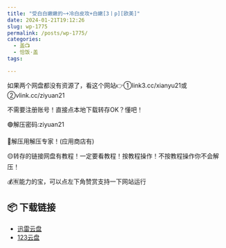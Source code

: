 ```yaml
---
title: "受白白嫩嫩的~+冷白皮攻+白嫩[3丨p][欧美]"
date: 2024-01-21T19:12:26
slug: wp-1775
permalink: /posts/wp-1775/
categories:
  - 盖📺
  - 恰饭·盖
tags:

---
```


如果两个网盘都没有资源了，看这个网站👉①link3.cc/xianyu21或②vlink.cc/ziyuan21

不需要注册账号！直接点本地下载转存OK？懂吧！

🟢解压密码:ziyuan21

🔵解压用解压专家！(应用商店有)

🟡转存的链接网盘有教程！一定要看教程！按教程操作！不按教程操作你不会解压！

💰🈶能力的宝，可以点左下角赞赏支持一下网站运行

## 📦 下载链接
- [迅雷云盘](https://blziyuan21.com/pay-download/1775?key=d6446788de&down_id=0)
- [123云盘](https://blziyuan21.com/pay-download/1775?key=d6446788de&down_id=1)


